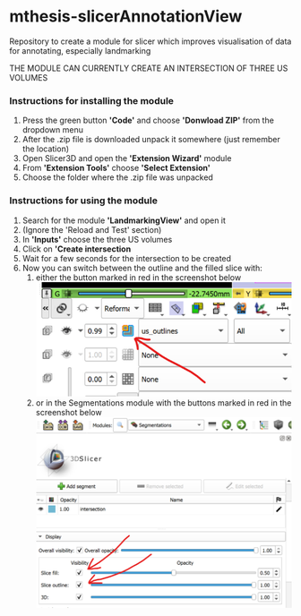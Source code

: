 # mthesis-slicerAnnotationView
Repository to create a module for slicer which improves visualisation of data for annotating, especially landmarking

THE MODULE CAN CURRENTLY CREATE AN INTERSECTION OF THREE US VOLUMES

### Instructions for installing the module
1. Press the green button **'Code'** and choose **'Donwload ZIP'** from the dropdown menu
2. After the .zip file is downloaded unpack it somewhere (just remember the location)
3. Open Slicer3D and open the **'Extension Wizard'** module
4. From **'Extension Tools'** choose **'Select Extension'**
5. Choose the folder where the .zip file was unpacked


### Instructions for using the module
1. Search for the module **'LandmarkingView'** and open it
2. (Ignore the 'Reload and Test' section)
3. In **'Inputs'** choose the three US volumes
4. Click on **'Create intersection**
5. Wait for a few seconds for the intersection to be created
6. Now you can switch between the outline and the filled slice with:
   1. either the button marked in red in the screenshot below
   ![Outline/fill button in views](misc/outline_button.png)
   2. or in the Segmentations module with the buttons marked in red in the screenshot below
   ![Outline/fill button in the Segmentation module](misc/outline_button_insegs.png)
